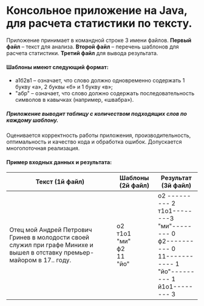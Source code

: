 # Консольное приложение на Java, для расчета статистики по тексту.

Приложение принимает в командной строке 3 имени файлов. **Первый файл** – текст для анализа. **Второй файл** – перечень шаблонов для расчета статистики. **Третий файл** для вывода результата.

#### Шаблоны имеют следующий формат:

* а1б2в1 – означает, что слово должно одновременно содержать 1 букву «а», 2 буквы «б» и 1 букву «в»;
* "абр" – означает, что слово должно содержать последовательность символов в кавычках (например, «швабра»).

##### Приложение выводит таблицу с количеством подходящих слов по каждому шаблону.

Оценивается корректность работы приложения, производительность, оптимальность и качество кода и обработка ошибок. Допускается многопоточная реализация.

#### Пример входных данных и результата:


| Текст (1й файл)                                                     | Шаблоны (2й файл) | Результат (3й файл)                                                                                                                    |
|---------------------------------------------------------------------| ----------- |----------------------------------------------------------------------------------------------------------------------------------------|
| Отец мой Андрей Петрович Гринев в молодости своей служил при графе Минихе и вышел в отставку премьер-майором в 17.. году.| о2<br> т1о1<br>"ми" <br>ф2 <br>11 <br>"йо" <br>    | о2 --------- 2 <br>т1о1--------3 <br>"ми"--------	0 <br>ф2----------	0 <br>11-----------	1 <br>"йо"---------	1 <br>й1о1--------	3 <br> |




